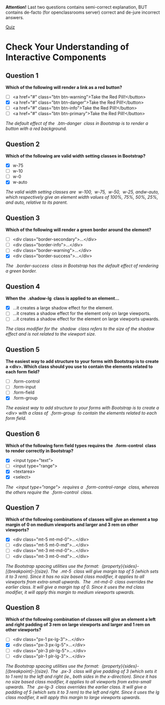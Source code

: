 **Attention!** Last two questions contains semi-correct explanation, BUT contains de-facto (for openclassrooms server) correct and de-jure incorrect answers.

[Quiz](https://openclassrooms.com/en/courses/5664281-create-responsive-websites-efficiently-with-bootstrap-4/exercises/3622)
# Check Your Understanding of Interactive Components

## Question 1
**Which of the following will render a link as a red button?**
- [ ] &lt;a href="#" class="btn btn-warning"&gt;Take the Red Pill!&lt;/button&gt;
- [x] &lt;a href="#" class="btn btn-danger"&gt;Take the Red Pill!&lt;/button&gt;
- [ ] &lt;a href="#" class="btn btn-info"&gt;Take the Red Pill!&lt;/button&gt;
- [ ] &lt;a href="#" class="btn btn-primary"&gt;Take the Red Pill!&lt;/button&gt;

_The default effect of the  .btn-danger  class in Bootstrap is to render a button with a red background._

## Question 2
**Which of the following are valid width setting classes in Bootstrap?**
- [x] w-75
- [ ] w-10
- [ ] w-0
- [x] w-auto

_The valid width setting classes are  w-100,  w-75,  w-50,  w-25, andw-auto, which respectively give an element width values of 100%, 75%, 50%, 25%, and auto, relative to its parent._

## Question 3
**Which of the following will render a green border around the element?**
- [ ] &lt;div class="border-secondary"&gt;...&lt;/div&gt;
- [ ] &lt;div class="border-info"&gt;...&lt;/div&gt;
- [ ] &lt;div class="border-warning"&gt;...&lt;/div&gt;
- [x] &lt;div class="border-success"&gt;...&lt;/div&gt;

_The  .border-success  class in Bootstrap has the default effect of rendering a green border._

## Question 4
**When the  .shadow-lg  class is applied to an element...**
- [x] ...it creates a large shadow effect for the element.
- [ ] ...it creates a shadow effect for the element only on large viewports.
- [ ] ...it creates a shadow effect for the element on large viewports upwards.

_The class modifier for the  shadow  class refers to the size of the shadow effect and is not related to the viewport size._

## Question 5
**The easiest way to add structure to your forms with Bootstrap is to create a &lt;div&gt;. Which class should you use to contain the elements related to each form field?**
- [ ] .form-control
- [ ] .form-input
- [ ] .form-field
- [x] .form-group

_The easiest way to add structure to your forms with Bootstrap is to create a &lt;div&gt; with a class of  .form-group  to contain the elements related to each form field._

## Question 6
**Which of the following form field types requires the  .form-control  class to render correctly in Bootstrap?**
- [x] &lt;input type=”text”&gt;
- [ ] &lt;input type="range"&gt;
- [x] &lt;textarea&gt;
- [x] &lt;select&gt;

_The  &lt;input type="range"&gt;  requires a  .form-control-range  class, whereas the others require the  .form-control  class._

## Question 7
**Which of the following combinations of classes will give an element a top margin of 0 on medium viewports and larger and 3 rem on other viewports?**
- [x] &lt;div class="mt-5 mt-md-0"&gt;...&lt;/div&gt;
- [ ] &lt;div class="mt-5 mt-0-md"&gt;...&lt;/div&gt;
- [ ] &lt;div class="mt-3 mt-md-0"&gt;...&lt;/div&gt;
- [ ] &lt;div class="mt-3 mt-0-md"&gt;...&lt;/div&gt;

_The Bootstrap spacing utilities use the format:  {property}{sides}-[{breakpoint}-]{size}.
The  .mt-5  class will give margin top of 5 (which sets it to 3 rem). Since it has no size based class modifier, it applies to all viewports from extra-small upwards. 
The  .mt-md-0  class overrides the earlier class. It will give a margin top of 0. Since it uses the md class modifier, it will apply this margin to medium viewports upwards._

## Question 8
**Which of the following combination of classes will give an element a left and right padding of 3 rem on large viewports and larger and 1 rem on other viewports?**
- [ ] &lt;div class="px-1 px-lg-3"&gt;...&lt;/div&gt;
- [x] &lt;div class="px-3 px-lg-5"&gt;...&lt;/div&gt;
- [ ] &lt;div class="plr-3 plr-lg-5"&gt;...&lt;/div&gt;
- [ ] &lt;div class="plr-1 plr-lg-3"&gt;...&lt;/div&gt;

_The Bootstrap spacing utilities use the format:  {property}{sides}-[{breakpoint}-]{size}.
The  .px-3  class will give padding of 3 (which sets it to 1 rem) to the left and right (ie., both sides in the x-direction). Since it has no size based class modifier, it applies to all viewports from extra-small upwards. 
The  .px-lg-3  class overrides the earlier class. It will give a padding of 5 (which sets it to 3 rem) to the left and right. Since it uses the lg class modifier, it will apply this margin to large viewports upwards._
